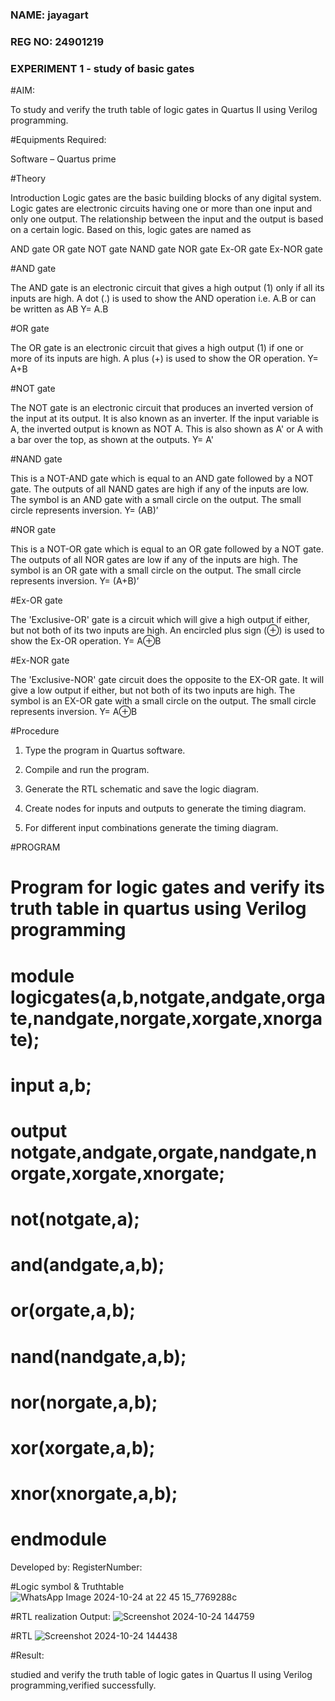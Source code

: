 ### NAME: jayagart
### REG NO: 24901219
### EXPERIMENT 1 - study of basic gates

#AIM:

To study and verify the truth table of logic gates in Quartus II using Verilog programming.

#Equipments Required:

Software – Quartus prime 

#Theory

Introduction Logic gates are the basic building blocks of any digital system. Logic gates are electronic circuits having one or more than one input and only one output. The relationship between the input and the output is based on a certain logic. Based on this, logic gates are named as

AND gate OR gate NOT gate NAND gate NOR gate Ex-OR gate Ex-NOR gate

#AND gate

The AND gate is an electronic circuit that gives a high output (1) only if all its inputs are high. A dot (.) is used to show the AND operation i.e. A.B or can be written as AB
Y= A.B

#OR gate

The OR gate is an electronic circuit that gives a high output (1) if one or more of its inputs are high. A plus (+) is used to show the OR operation.
Y= A+B

#NOT gate

The NOT gate is an electronic circuit that produces an inverted version of the input at its output. It is also known as an inverter. If the input variable is A, the inverted output is known as NOT A. This is also shown as A' or A with a bar over the top, as shown at the outputs.
Y= A'

#NAND gate

This is a NOT-AND gate which is equal to an AND gate followed by a NOT gate. The outputs of all NAND gates are high if any of the inputs are low. The symbol is an AND gate with a small circle on the output. The small circle represents inversion.
Y= (AB)’

#NOR gate

This is a NOT-OR gate which is equal to an OR gate followed by a NOT gate. The outputs of all NOR gates are low if any of the inputs are high. The symbol is an OR gate with a small circle on the output. The small circle represents inversion.
Y= (A+B)’

#Ex-OR gate

The 'Exclusive-OR' gate is a circuit which will give a high output if either, but not both of its two inputs are high. An encircled plus sign (⊕) is used to show the Ex-OR operation.
Y= A⊕B

#Ex-NOR gate

The 'Exclusive-NOR' gate circuit does the opposite to the EX-OR gate. It will give a low output if either, but not both of its two inputs are high. The symbol is an EX-OR gate with a small circle on the output. The small circle represents inversion.
Y= A⊕B

#Procedure

1.	Type the program in Quartus software.

2.	Compile and run the program.

3.	Generate the RTL schematic and save the logic diagram.

4.	Create nodes for inputs and outputs to generate the timing diagram.

5.	For different input combinations generate the timing diagram.


#PROGRAM

 # Program for logic gates and verify its truth table in quartus using Verilog programming
# module logicgates(a,b,notgate,andgate,orgate,nandgate,norgate,xorgate,xnorgate);
# input a,b;
# output notgate,andgate,orgate,nandgate,norgate,xorgate,xnorgate;
# not(notgate,a);
# and(andgate,a,b);
# or(orgate,a,b);
# nand(nandgate,a,b);
# nor(norgate,a,b);
# xor(xorgate,a,b);
# xnor(xnorgate,a,b);
# endmodule

 Developed by: RegisterNumber: 
 
#Logic symbol & Truthtable
![WhatsApp Image 2024-10-24 at 22 45 15_7769288c](https://github.com/user-attachments/assets/f2737a52-4565-43cf-9f71-76949e2de174)


#RTL realization Output:
![Screenshot 2024-10-24 144759](https://github.com/user-attachments/assets/cb82a4b5-590a-4d44-94be-fa978ec2e6e8)






#RTL
![Screenshot 2024-10-24 144438](https://github.com/user-attachments/assets/917665ec-0f26-4072-a5a6-935b1022d164)



#Result:

 studied and verify the truth table of logic gates in Quartus II using Verilog programming,verified successfully.


